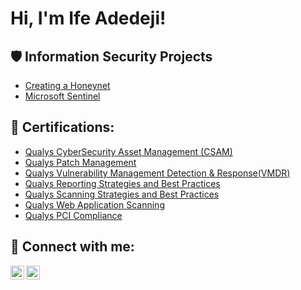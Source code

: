 <h1>Hi, I'm Ife Adedeji! <a href="https://www.linkedin.com/in/ife-adedeji/"> </a>
 
<h2>🛡️ Information Security Projects</h2>
 
- [Creating a Honeynet](Link)
- [Microsoft Sentinel](Link)
  
<h2>📜 Certifications:</h2>
 
  - [Qualys CyberSecurity Asset Management (CSAM)](Link)
  - [Qualys Patch Management](Link)
  - [Qualys Vulnerability Management Detection & Response(VMDR)](Link)
  - [Qualys Reporting Strategies and Best Practices](Link)
  - [Qualys Scanning Strategies and Best Practices](Link)
  - [Qualys Web Application Scanning](Link)
  - [Qualys PCI Compliance](Link)
    
<h2> 🤳 Connect with me:</h2>
 

[<img align="left" alt="yourname | Twitter" width="22px" src="https://cdn.jsdelivr.net/npm/simple-icons@v3/icons/twitter.svg" />][x]
[<img align="left" alt="yourname | LinkedIn" width="22px" src="https://cdn.jsdelivr.net/npm/simple-icons@v3/icons/linkedin.svg" />][linkedin]

 
[x]: https://www.x.com/
[linkedin]: https://linkedin.com/in/ife-adedeji/
